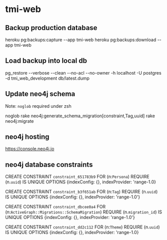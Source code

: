 # tmi-web

## Backup production database

  heroku pg:backups:capture --app tmi-web 
  heroku pg:backups:download --app tmi-web
  
## Load backup into local db

  pg_restore --verbose --clean --no-acl --no-owner -h localhost -U postgres -d tmi_web_development db/latest.dump
  
## Update neo4j schema

Note: `noglob` required under zsh

  noglob rake neo4j:generate_schema_migration[constraint,Tag,uuid]
  rake neo4j:migrate

## neo4j hosting

  https://console.neo4j.io
  
## neo4j database constraints

CREATE CONSTRAINT `constraint_651783b9` FOR (n:`Persona`) REQUIRE (n.`uuid`) IS
UNIQUE OPTIONS {indexConfig: {}, indexProvider: 'range-1.0}

CREATE CONSTRAINT `constraint_b3f651ab` FOR (n:`Tag`) REQUIRE (n.`uuid`) IS UNIQUE
  OPTIONS {indexConfig: {}, indexProvider: 'range-1.0'}

CREATE CONSTRAINT `constraint_dbcee0a4` FOR (n:`ActiveGraph::Migrations::SchemaMigration`)
  REQUIRE (n.`migration_id`) IS UNIQUE OPTIONS {indexConfig: {}, indexProvider: 'range-1.0'}

CREATE CONSTRAINT `constraint_dd2c112` FOR (n:`Theme`) REQUIRE (n.`uuid`) IS UNIQUE
  OPTIONS {indexConfig: {}, indexProvider: 'range-1.0}
